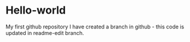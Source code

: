# Hello-world
My first github repository
I have created a branch in github - this code is updated in readme-edit branch.
